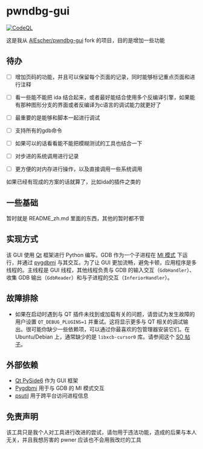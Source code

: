 # pwndbg-gui

[![CodeQL](https://github.com/AlEscher/pwndbg-gui/actions/workflows/github-code-scanning/codeql/badge.svg)](https://github.com/AlEscher/pwndbg-gui/actions/workflows/github-code-scanning/codeql)

这是我从 [AlEscher/pwndbg-gui](https://github.com/AlEscher/pwndbg-gui) fork 的项目，目的是增加一些功能

## 待办

- [ ] 增加页码的功能，并且可以保留每个页面的记录，同时能够标记重点页面和进行注释
- [ ] 看一些能不能把 ida 结合起来，或者最好能结合使用多个反编译引擎，如果能有那种图形分支的界面或者反编译为c语言的调试能力就更好了
- [ ] 最重要的是能够和脚本一起进行调试
- [ ] 支持所有的gdb命令
- [ ] 如果可以的话看看能不能把模糊测试的工具也结合一下
- [ ] 对步进的系统调用进行记录
- [ ] 更方便的对内存进行操作，以及直接调用一些系统调用





如果已经有现成的方案的话就算了，比如ida的插件之类的

## 一些基础

暂时就是 README_zh.md 里面的东西，其他的暂时都不管



## 实现方式

该 GUI 使用 [Qt](https://doc.qt.io/qtforpython-6/) 框架进行 Python 编写。GDB 作为一个子进程在 [MI 模式](https://ftp.gnu.org/old-gnu/Manuals/gdb/html_chapter/gdb_22.html) 下运行，并通过 [pygdbmi](https://pypi.org/project/pygdbmi/) 与其交互。为了让 GUI 更加流畅，避免卡顿，应用程序是多线程的。主线程是 GUI 线程，其他线程负责与 GDB 的输入交互（`GdbHandler`）、收集 GDB 输出（`GdbReader`）和与子进程的交互（`InferiorHandler`）。

## 故障排除

- 如果在启动时遇到与 QT 插件未找到或加载有关的问题，请尝试为发生故障的用户设置 `QT_DEBUG_PLUGINS=1` 并重试。这将显示更多与 QT 相关的调试输出。很可能你缺少一些依赖项，可以通过你最喜欢的包管理器安装它们。在 Ubuntu/Debian 上，通常缺少的是 `libxcb-cursor0` 库。请参阅这个 [SO 帖子](https://stackoverflow.com/questions/68036484/qt6-qt-qpa-plugin-could-not-load-the-qt-platform-plugin-xcb-in-even-thou)。

## 外部依赖

- [Qt PySide6](https://www.qt.io/download-open-source) 作为 GUI 框架
- [Pygdbmi](https://github.com/cs01/pygdbmi) 用于与 GDB 的 MI 模式交互
- [psutil](https://pypi.org/project/psutil/) 用于跨平台访问进程信息

## 免责声明

该工具只是我个人对工具进行改进的尝试，请勿用于违法功能，造成的后果与本人无关，并且我想厉害的 pwner 应该也不会用我改烂的工具
